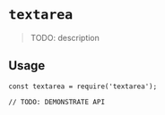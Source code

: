 # `textarea`

> TODO: description

## Usage

```
const textarea = require('textarea');

// TODO: DEMONSTRATE API
```
